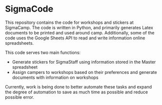 # SigmaCode
This repository contains the code for workshops and stickers at SigmaCamp. The code is written in Python, and primarily generates Latex documents to be printed and used around camp. Additionally, some of the code uses the Google Sheets API to read and write information online spreadsheets.

This code serves two main functions:
- Generate stickers for SigmaStaff using information stored in the Master spreadsheet
- Assign campers to workshops based on their preferences and generate documents with information on workshops

Currently, work is being done to better automate these tasks and expand the degree of automation to save as much time as possible and reduce possible error.
